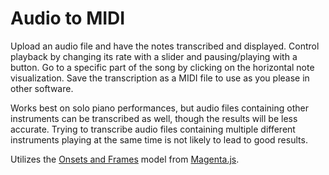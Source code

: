 # Audio to MIDI

Upload an audio file and have the notes transcribed and displayed. Control playback by changing its rate with a slider and pausing/playing with a button. Go to a specific part of the song by clicking on the horizontal note visualization. Save the transcription as a MIDI file to use as you please in other software.

Works best on solo piano performances, but audio files containing other instruments can be transcribed as well, though the results will be less accurate. Trying to transcribe audio files containing multiple different instruments playing at the same time is not likely to lead to good results.

Utilizes the [Onsets and Frames](https://magenta.tensorflow.org/onsets-frames) model from [Magenta.js](https://magenta.tensorflow.org/). 
